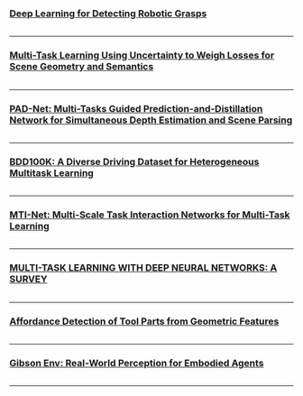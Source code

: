 ### [Deep Learning for Detecting Robotic Grasps]()
```angular2html

```
---
### [Multi-Task Learning Using Uncertainty to Weigh Losses for Scene Geometry and Semantics]()
```angular2html

```
---
### [PAD-Net: Multi-Tasks Guided Prediction-and-Distillation Network for Simultaneous Depth Estimation and Scene Parsing]()
```angular2html

```
---
### [BDD100K: A Diverse Driving Dataset for Heterogeneous Multitask Learning]()
```angular2html

```
---
### [MTI-Net: Multi-Scale Task Interaction Networks for Multi-Task Learning]()
```angular2html

```
---
### [MULTI-TASK LEARNING WITH DEEP NEURAL NETWORKS: A SURVEY]()
```angular2html

```
---
### [Affordance Detection of Tool Parts from Geometric Features]()
```angular2html

```
---
### [Gibson Env: Real-World Perception for Embodied Agents]()
```angular2html

```
---